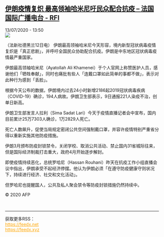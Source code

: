 <!--1594644934000-->
[伊朗疫情复炽  最高领袖哈米尼吁民众配合抗疫 – 法国国际广播电台 - RFI](http://www.rfi.fr//cn/contenu/20200713-%E4%BC%8A%E6%9C%97%E7%96%AB%E6%83%85%E5%A4%8D%E7%82%BD-%E6%9C%80%E9%AB%98%E9%A2%86%E8%A2%96%E5%93%88%E7%B1%B3%E5%B0%BC%E5%90%81%E6%B0%91%E4%BC%97%E9%85%8D%E5%90%88%E6%8A%97%E7%96%AB)
------

<div>13/07/2020 - 13:50</div><img src="https://s.rfi.fr/media/display/2ca17faa-c501-11ea-ba67-005056a964fe/w:310/p:16x9/int0016b.200713195001.jpg"><div class="t-content__body u-clearfix"><div class="m-interstitial"></div><p>（法新社德黑兰12日电）    伊朗最高领袖哈米尼今天形容，境内新型冠状病毒疫情复炽是「真正悲剧」，并呼吁全国民众协助配合抗疫。伊朗是中东地区冠状病毒疫情最严重国家。</p><p>    伊朗最高领袖哈米尼（Ayatollah Ali Khamenei）于个人官网上称赞医护人员，感谢他们「牺牲奉献」，同时也痛批有些人「连戴口罩如此简单的事都不做」，表示对此种行为感到「丢脸」。</p><p>    根据今天公布的数据，伊朗境内过去24小时新增2186起2019冠状病毒疾病（COVID-19）确诊，194人病故。伊朗卫生部表示，9日通报221人染疫不治，创单日新高。</p><p>    伊朗卫生部发言人拉利（Sima Sadat Lari）今天于疫情直播记者会中宣布，国内目前累计25万7303人确诊，1万2829人死亡。</p><p>    死亡人数飙升，促使当局规定密闭公共空间强制戴口罩，并容许疫情特别严重省分得以重新实施其他防疫措施。</p><p>    伊朗3月颁布防疫封锁禁令，关闭学校、取消公共活动、禁止国内31省城际往来，但是国际经济制裁打击重大，政府4月开始逐步解封。</p><p>    即使疫情持续恶化，总统罗哈尼（Hassan Rouhani）昨天在抗疫工作小组直播会议中指出，伊朗承受不起经济停摆。他认为伊朗必须「在遵守防疫健康守则状况下，持续进行经济、社交和文化活动」。</p><p>    但罗哈尼也提醒国人，公共及私人聚会禁令等防疫封锁措施仍然持续中。</p><p class="t-copyright">© 2020 AFP</p>        </div><br><hr><div>获取更多RSS：<br><a href="https://feedx.net" style="color:orange" target="_blank">https://feedx.net</a> <br><a href="https://feedx.xyz" style="color:orange" target="_blank">https://feedx.xyz</a><br></div>
